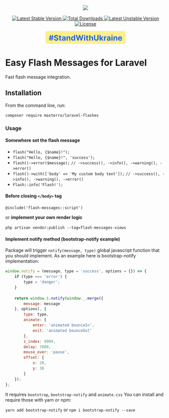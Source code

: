 <p align="center">
    <img src="https://laravel.com/assets/img/components/logo-laravel.svg">
</p>

<p align="center">
    <a href="https://packagist.org/packages/masterro/laravel-flashes">
        <img src="https://poser.pugx.org/masterro/laravel-flashes/v/stable" alt="Latest Stable Version">
    </a>
    <a href="https://packagist.org/packages/masterro/laravel-flashes">
        <img src="https://poser.pugx.org/masterro/laravel-flashes/downloads" alt="Total Downloads">
    </a>
    <a href="https://packagist.org/packages/masterro/laravel-flashes">
        <img src="https://poser.pugx.org/masterro/laravel-flashes/v/unstable" alt="Latest Unstable Version">
    </a>
    <a href="https://github.com/MasterRO94/laravel-flashes/blob/master/LICENSE">
        <img src="https://poser.pugx.org/masterro/laravel-flashes/license" alt="License">
    </a>
</p>

<p align="center">
    <a href="https://github.com/vshymanskyy/StandWithUkraine/blob/main/docs/README.md">
        <img src="https://raw.githubusercontent.com/vshymanskyy/StandWithUkraine/main/badges/StandWithUkraine.svg" alt="StandWithUkraine">
    </a>
</p>

# Easy Flash Messages for Laravel
Fast flash message integration.


## Installation

From the command line, run:

```
composer require masterro/laravel-flashes
```

### Usage

#### Somewhere set the flash message 
- `flash("Hello, {$name}!");`
- `flash("Hello, {$name}!", 'success');`
- `flash()->error($message);` `// ->success(), ->info(), ->warning(), ->error()`
- `flash()->with(['body' => 'My custom body text']);` `// ->success(), ->info(), ->warning(), ->error()`
- `Flash::info('Flash!');`

#### Before closing `</body>` tag
`@include('flash-messages::script')`

or **implement your own render logic**

`php artisan vendor:publish --tag=flash-messages-views`

#### Implement notify method (bootstrap-notify example)
Package will trigger `notify(message, type)` global javascript function that you should implement. As an example here is bootstrap-notify implementation: 
```javascript
window.notify = (message, type = 'success', options = {}) => {
    if (type === 'error') {
        type = 'danger';
    }

    return window.$.notify(window._.merge({
        message: message
    }, options), {
        type: type,
        animate: {
            enter: 'animated bounceIn',
            exit: 'animated bounceOut'
        },
        z_index: 9999,
        delay: 7000,
        mouse_over: 'pause',
        offset: {
            x: 20,
            y: 30
        }
    });
};
```

It requires `bootstrap`, `bootstrap-notify` and `animate.css`
You can install and require those with yarn or npm:

`yarn add bootstrap-notify` or `npm i bootstrap-notify --save`
